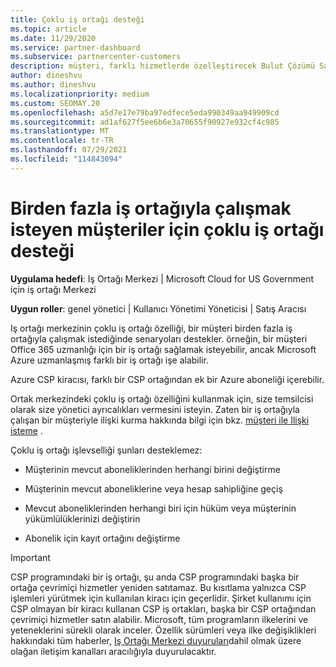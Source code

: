 ```yaml
---
title: Çoklu iş ortağı desteği
ms.topic: article
ms.date: 11/29/2020
ms.service: partner-dashboard
ms.subservice: partnercenter-customers
description: müşteri, farklı hizmetlerde özelleştirecek Bulut Çözümü Sağlayıcısı programda birden çok iş ortağı ile çalışmak isteyebilir.
author: dineshvu
ms.author: dineshvu
ms.localizationpriority: medium
ms.custom: SEOMAY.20
ms.openlocfilehash: a5d7e17e79ba97edfece5eda990349aa949909cd
ms.sourcegitcommit: ad1af627f5ee6b6e3a70655f90927e932cf4c985
ms.translationtype: MT
ms.contentlocale: tr-TR
ms.lasthandoff: 07/29/2021
ms.locfileid: "114843094"
---
```

# <a name="multi-partner-support-for-customers-who-want-to-work-with-more-than-one-partner"></a>Birden fazla iş ortağıyla çalışmak isteyen müşteriler için çoklu iş ortağı desteği

**Uygulama hedefi**: Iş Ortağı Merkezi | Microsoft Cloud for US Government için iş ortağı Merkezi

**Uygun roller**: genel yönetici | Kullanıcı Yönetimi Yöneticisi | Satış Aracısı

Iş ortağı merkezinin çoklu iş ortağı özelliği, bir müşteri birden fazla iş ortağıyla çalışmak istediğinde senaryoları destekler. örneğin, bir müşteri Office 365 uzmanlığı için bir iş ortağı sağlamak isteyebilir, ancak Microsoft Azure uzmanlaşmış farklı bir iş ortağı işe alabilir.

Azure CSP kiracısı, farklı bir CSP ortağından ek bir Azure aboneliği içerebilir.

Ortak merkezindeki çoklu iş ortağı özelliğini kullanmak için, size temsilcisi olarak size yönetici ayrıcalıkları vermesini isteyin. Zaten bir iş ortağıyla çalışan bir müşteriyle ilişki kurma hakkında bilgi için bkz. [müşteri ile Ilişki isteme](request-a-relationship-with-a-customer.md) .

Çoklu iş ortağı işlevselliği şunları desteklemez:

- Müşterinin mevcut aboneliklerinden herhangi birini değiştirme

- Müşterinin mevcut aboneliklerine veya hesap sahipliğine geçiş

- Mevcut aboneliklerinden herhangi biri için hüküm veya müşterinin yükümlülüklerinizi değiştirin

- Abonelik için kayıt ortağını değiştirme

> [!IMPORTANT]  
> CSP programındaki bir iş ortağı, şu anda CSP programındaki başka bir ortağa çevrimiçi hizmetler yeniden satıtamaz. Bu kısıtlama yalnızca CSP işlemleri yürütmek için kullanılan kiracı için geçerlidir. Şirket kullanımı için CSP olmayan bir kiracı kullanan CSP iş ortakları, başka bir CSP ortağından çevrimiçi hizmetler satın alabilir. Microsoft, tüm programların ilkelerini ve yeteneklerini sürekli olarak inceler. Özellik sürümleri veya ilke değişiklikleri hakkındaki tüm haberler, [Iş Ortağı Merkezi duyuruları](announcements/index.md)dahil olmak üzere olağan iletişim kanalları aracılığıyla duyurulacaktır.
